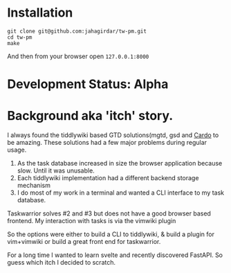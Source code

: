 # Installation

```
git clone git@github.com:jahagirdar/tw-pm.git
cd tw-pm
make
```
And then from your browser open `127.0.0.1:8000`

# Development Status: Alpha

# Background aka 'itch' story.

I always found the tiddlywiki based GTD solutions(mgtd, gsd and [Cardo](https://dyumnin.com/Cardo.html) to be amazing. These solutions had a few major problems during regular usage.

1. As the task database increased in size the browser application because slow. Until it was unusable.
2. Each tiddlywiki implementation had a different backend storage mechanism
3. I do most of my work in a terminal and wanted a CLI interface to my task database.

Taskwarrior solves #2 and #3 but does not have a good browser based frontend. My interaction with tasks is via the vimwiki plugin

So the options were either to build a CLI to tiddlywiki, & build a plugin for vim+vimwiki or build a great front end for taskwarrior.

For a long time I wanted to learn svelte and recently discovered FastAPI. So guess which itch I decided to scratch.
